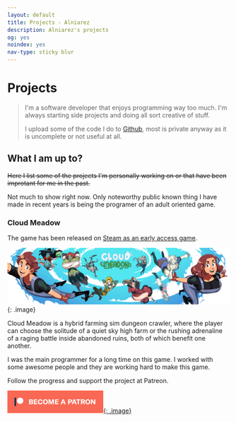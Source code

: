 ```yaml
---
layout: default
title: Projects - Alniarez
description: Alniarez's projects
og: yes
noindex: yes
nav-type: sticky blur
---
```


# Projects

> I'm a software developer that enjoys programming way too much. I'm always starting side projects and doing all sort creative of stuff.
>
> I upload some of the code I do to [Github](https://github.com/alniarez), most is private anyway as it is uncomplete or not useful at all.

## What I am up to?

~~Here I list some of the projects I'm personally working on or that have been improtant for me in the past.~~

Not much to show right now. Only noteworthy public known thing I have made in recent years is being the programer of an adult oriented game.

### Cloud Meadow

The game has been released on [Steam as an early access game](https://store.steampowered.com/app/1223750/Cloud_Meadow/).

![Cloud Meadow banner](/assets/images/CM_Banner_January_2018.png "Cloud Meadow banner"){: .image}

Cloud Meadow is a hybrid farming sim dungeon crawler, where the player can choose the solitude of a quiet sky high farm or the rushing adrenaline of a raging battle inside abandoned ruins, both of which benefit one another.

I was the main programmer for a long time on this game. I worked with some awesome people and they are working hard to make this game.

Follow the progress and support the project at Patreon.


[![Become a patron](/assets/images//become_a_patron_button.png "Become a patron"){: .image}](https://www.patreon.com/CloudMeadow)

